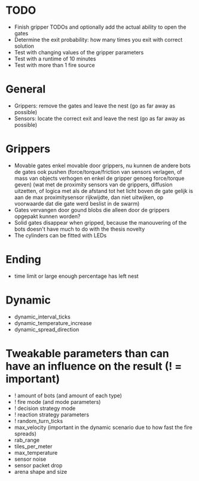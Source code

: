 # TODO
- Finish gripper TODOs and optionally add the actual ability to open the gates
- Determine the exit probability: how many times you exit with correct solution
- Test with changing values of the gripper parameters
- Test with a runtime of 10 minutes
- Test with more than 1 fire source










# General
- Grippers: remove the gates and leave the nest (go as far away as possible)
- Sensors: locate the correct exit and leave the nest (go as far away as possible)

# Grippers
- Movable gates enkel movable door grippers, nu kunnen de andere bots de gates ook pushen (force/torque/friction van sensors verlagen, of mass van objects verhogen en enkel de gripper genoeg force/torque geven) (wat met de proximity sensors van de grippers, diffusion uitzetten, of logica met als de afstand tot het licht boven de gate gelijk is aan de max proximitysensor rijkwijdte, dan niet uitwijken, op voorwaarde dat die gate werd beslist in de swarm)
- Gates vervangen door gound blobs die alleen door de grippers opgepakt kunnen worden?
- Solid gates disappear when gripped, because the manouvering of the bots doesn't have much to do with the thesis novelty
- The cylinders can be fitted with LEDs

# Ending
- time limit or large enough percentage has left nest

# Dynamic
- dynamic_interval_ticks
- dynamic_temperature_increase
- dynamic_spread_direction

# Tweakable parameters than can have an influence on the result (! = important)
- ! amount of bots (and amount of each type)
- ! fire mode (and mode parameters)
- ! decision strategy mode
- ! reaction strategy parameters
- ! random_turn_ticks
- max_velocity (important in the dynamic scenario due to how fast the fire spreads)
- rab_range
- tiles_per_meter
- max_temperature
- sensor noise
- sensor packet drop
- arena shape and size